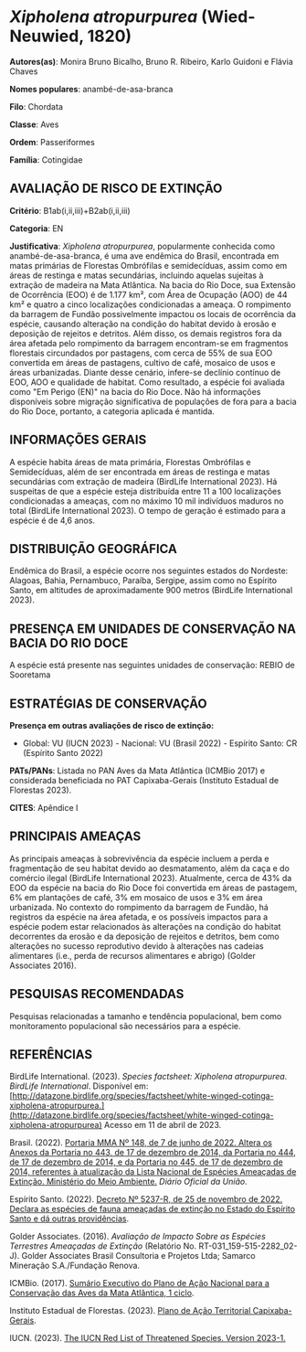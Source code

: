 # *Xipholena atropurpurea* (Wied-Neuwied, 1820)

**Autores(as)**: Monira Bruno Bicalho, Bruno R. Ribeiro, Karlo Guidoni e Flávia Chaves

**Nomes populares**: anambé-de-asa-branca

**Filo**: Chordata

**Classe**: Aves

**Ordem**: Passeriformes

**Família**: Cotingidae

## AVALIAÇÃO DE RISCO DE EXTINÇÃO

**Critério**: B1ab(i,ii,iii)+B2ab(i,ii,iii)

**Categoria**: EN

**Justificativa**: *Xipholena atropurpurea*, popularmente conhecida como anambé-de-asa-branca, é uma ave endêmica do Brasil, encontrada em matas primárias de Florestas Ombrófilas e semidecíduas, assim como em áreas de restinga e matas secundárias, incluindo aquelas sujeitas à extração de madeira na Mata Atlântica. Na bacia do Rio Doce, sua Extensão de Ocorrência (EOO) é de 1.177 km², com Área de Ocupação (AOO) de 44 km² e quatro a cinco localizações condicionadas a ameaça. O rompimento da barragem de Fundão possivelmente impactou os locais de ocorrência da espécie, causando alteração na condição do habitat devido à erosão e deposição de rejeitos e detritos. Além disso, os demais registros fora da área afetada pelo rompimento da barragem encontram-se em fragmentos florestais circundados por pastagens, com cerca de 55% de sua EOO convertida em áreas de pastagens, cultivo de café, mosaico de usos e áreas urbanizadas. Diante desse cenário,
infere-se declínio contínuo de EOO, AOO e qualidade de habitat. Como resultado, a espécie foi avaliada como "Em Perigo (EN)" na bacia do Rio Doce. Não há informações disponíveis sobre migração significativa de populações de fora para a bacia do Rio Doce, portanto, a categoria aplicada é mantida.

## INFORMAÇÕES GERAIS

A espécie habita áreas de mata primária, Florestas Ombrófilas e Semidecíduas, além de ser encontrada em áreas de restinga e matas secundárias com extração de madeira (BirdLife International 2023). Há suspeitas de que a espécie esteja distribuída entre 11 a 100 localizações condicionadas a ameaças, com no máximo 10 mil indivíduos maduros no total (BirdLife International 2023). O tempo de geração é estimado para a espécie é de 4,6 anos.

## DISTRIBUIÇÃO GEOGRÁFICA

Endêmica do Brasil, a espécie ocorre nos seguintes estados do Nordeste: Alagoas, Bahia, Pernambuco, Paraíba, Sergipe, assim como no Espírito Santo, em altitudes de aproximadamente 900 metros (BirdLife International 2023).

## PRESENÇA EM UNIDADES DE CONSERVAÇÃO NA BACIA DO RIO DOCE

A espécie está presente nas seguintes unidades de conservação: REBIO de Sooretama

## ESTRATÉGIAS DE CONSERVAÇÃO

**Presença em outras avaliações de risco de extinção:**

-   Global: VU (IUCN 2023) -   Nacional: VU (Brasil 2022) -   Espírito Santo: CR (Espírito Santo 2022)

**PATs/PANs**: Listada no PAN Aves da Mata Atlântica (ICMBio 2017) e considerada beneficiada no PAT Capixaba-Gerais (Instituto Estadual de Florestas 2023).

**CITES**: Apêndice I

## PRINCIPAIS AMEAÇAS

As principais ameaças à sobrevivência da espécie incluem a perda e fragmentação de seu habitat devido ao desmatamento, além da caça e do comércio ilegal (BirdLife International 2023). Atualmente, cerca de 43% da EOO da espécie na bacia do Rio Doce foi convertida em áreas de pastagem, 6% em plantações de café, 3% em mosaico de usos e 3% em área urbanizada. No contexto do rompimento da barragem de Fundão, há registros da espécie na área afetada, e os possíveis impactos para a espécie podem estar relacionados às alterações na condição do habitat decorrentes da erosão e da deposição de rejeitos e detritos, bem como alterações no sucesso reprodutivo devido à alterações nas cadeias alimentares (i.e., perda de recursos alimentares e abrigo) (Golder Associates 2016).

## PESQUISAS RECOMENDADAS

Pesquisas relacionadas a tamanho e tendência populacional, bem como monitoramento populacional são necessários para a espécie.

## REFERÊNCIAS

BirdLife International. (2023). *Species factsheet: Xipholena atropurpurea*. *BirdLife International*. Disponível em: [http://datazone.birdlife.org/species/factsheet/white-winged-cotinga-xipholena-atropurpurea.](http://datazone.birdlife.org/species/factsheet/white-winged-cotinga-xipholena-atropurpurea) Acesso em 11 de abril de 2023.

Brasil. (2022). [Portaria MMA Nº 148, de 7 de junho de 2022. Altera os Anexos da Portaria no 443, de 17 de dezembro de 2014, da Portaria no 444, de 17 de dezembro de 2014, e da Portaria no 445, de 17 de dezembro de 2014, referentes à atualização da Lista Nacional de Espécies Ameaçadas de Extinção. Ministério do Meio Ambiente.](https://in.gov.br/en/web/dou/-/portaria-mma-n-148-de-7-de-junho-de-2022-406272733) *Diário Oficial da União*.

Espírito Santo. (2022). [Decreto Nº 5237-R, de 25 de novembro de 2022.  Declara as espécies de fauna ameaçadas de extinção no Estado do Espírito Santo e dá outras providências](https://iema.es.gov.br/Media/iema/FAUNA/Decreto%205237-R_2022_25-Nov%20-%20Fauna%20(s-peixes)%20-%20Lista%20de%20Esp%C3%A9cies%20Amea%C3%A7adas%20de%20Extin%C3%A7%C3%A3o.pdf).

Golder Associates. (2016). *Avaliação de Impacto Sobre as Espécies Terrestres Ameaçadas de Extinção* (Relatório No.  RT-031_159-515-2282_02-J). Golder Associates Brasil Consultoria e Projetos Ltda; Samarco Mineração S.A./Fundação Renova.

ICMBio. (2017). [Sumário Executivo do Plano de Ação Nacional para a Conservação das Aves da Mata Atlântica, 1 ciclo](https://www.gov.br/icmbio/pt-br/assuntos/biodiversidade/pan/pan-aves-da-mata-atlantica).

Instituto Estadual de Florestas. (2023). [Plano de Ação Territorial Capixaba-Gerais](http://www.ief.mg.gov.br/biodiversidade/-planodeacaoterritorialcapixabagerais).

IUCN. (2023). [The IUCN Red List of Threatened Species. Version 2023-1.](https://www.iucnredlist.org.)
